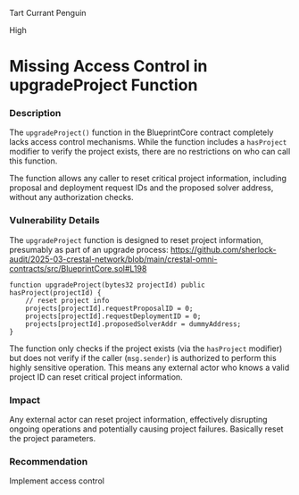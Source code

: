 Tart Currant Penguin

High

# Missing Access Control in upgradeProject Function



### Description
The `upgradeProject()` function in the BlueprintCore contract completely lacks access control mechanisms. While the function includes a `hasProject` modifier to verify the project exists, there are no restrictions on who can call this function.

The function allows any caller to reset critical project information, including proposal and deployment request IDs and the proposed solver address, without any authorization checks.

### Vulnerability Details
The `upgradeProject` function is designed to reset project information, presumably as part of an upgrade process:
https://github.com/sherlock-audit/2025-03-crestal-network/blob/main/crestal-omni-contracts/src/BlueprintCore.sol#L198
```solidity
function upgradeProject(bytes32 projectId) public hasProject(projectId) {
    // reset project info
    projects[projectId].requestProposalID = 0;
    projects[projectId].requestDeploymentID = 0;
    projects[projectId].proposedSolverAddr = dummyAddress;
} 
```

The function only checks if the project exists (via the `hasProject` modifier) but does not verify if the caller (`msg.sender`) is authorized to perform this highly sensitive operation. This means any external actor who knows a valid project ID can reset critical project information.

### Impact
Any external actor can reset project information, effectively disrupting ongoing operations and potentially causing project failures. Basically reset the project parameters.


### Recommendation
Implement access control